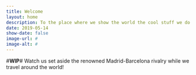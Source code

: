 ```yaml
---
title: Welcome
layout: home
description: To the place where we show the world the cool stuff we do!.
date: 2019-05-14
show-date: false
image-url: #
image-alt: #
---
```

<!-- Use images with a nice resolution:

<div class="image main">
<img src="https://apod.nasa.gov/apod/image/1903/M15_Gaia_stars1024b.gif" alt="">
</div>

-->
#**WIP**#
Watch us set aside the renowned Madrid-Barcelona rivalry while we travel around the world!
<!-- Content is written in [Markdown](https://learnxinyminutes.com/docs/markdown/). Plain text format allows you to focus on your **content**. -->
